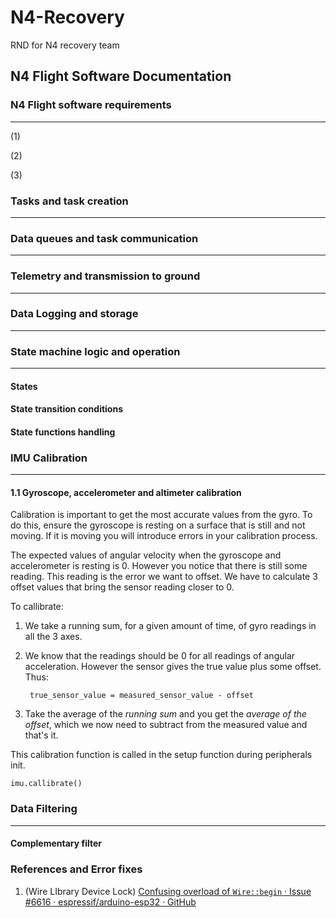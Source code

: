 # N4-Recovery
RND for N4 recovery team

## N4 Flight Software Documentation

### N4 Flight software requirements 

---

(1)

(2)

(3)

### Tasks and task creation

---

### 

### Data queues and task communication

---



### Telemetry and transmission to ground

----



### Data Logging and storage 

---



### State machine logic and operation

---

#### States

#### State transition conditions 

#### State functions handling 



### IMU Calibration

---

#### 1.1 Gyroscope, accelerometer and altimeter calibration

Calibration is important to get the most accurate values from the gyro. To do this, ensure the gyroscope is resting on a surface that is still and not moving. If it is moving you will introduce errors in your calibration process. 

The expected values of angular velocity when the gyroscope and accelerometer is resting is 0. However you notice that there is still some reading. This reading is the error we want to offset.  We have to calculate 3 offset values that bring the sensor reading closer to 0. 

To callibrate:

1. We take a running sum, for a given amount of time,  of gyro readings in all the 3 axes. 

2. We know that the readings should be 0 for all readings of angular acceleration. However the sensor gives the true value plus some offset. Thus:

   ```  true_sensor_value = measured_sensor_value - offset ```

3. Take the average of the *running sum* and you get the *average of the offset*, which we now need to subtract from the measured value and that's it. 

   

This calibration function is called in the setup function during peripherals init. 

``` imu.callibrate() ```



### Data Filtering 

---

#### Complementary filter 



### References and Error fixes

1. (Wire LIbrary Device Lock) [Confusing overload of `Wire::begin` · Issue #6616 · espressif/arduino-esp32 · GitHub](https://github.com/espressif/arduino-esp32/issues/6616)










